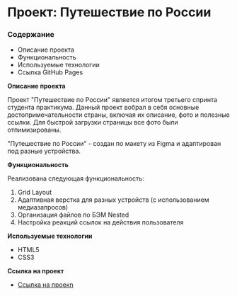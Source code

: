 # Проект: Путешествие по России

### Содержание
* Описание проекта
* Функциональность
* Используемые технологии
* Ссылка GitHub Pages


**Описание проекта**

Проект "Путешествие по России" является итогом третьего спринта студента практикума. Данный проект вобрал в себя основные достопримечательности страны, включая их описание, фото и полезные ссылки. Для быстрой загрузки страницы все фото были отпимизированы.

"Путешествие по России" - создан по макету из Figma и адаптирован под разные устройства.


**Функциональность**

Реализована следующая функциональность:
1. Grid Layout
2. Адаптивная верстка для разных устройств (с использованием медиазапросов)
3. Организация файлов по БЭМ Nested
4. Настройка реакций ссылок на действия пользователя


**Используемые технологии**

* HTML5
* CSS3


**Ссылка на проект**

* [Cсылка на проекn](https://www.figma.com/file/5S2WSbEFL6awjVWJ0NWL8Q/Sprint-3_-Russia-_-desktop-mobile?node-id=28503%3A0)


